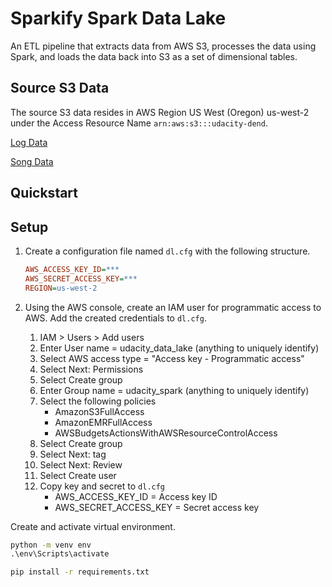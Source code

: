# Sparkify Spark Data Lake

<!-- TODO: rewrite this overview-->
An ETL pipeline that extracts data from AWS S3, processes the data using Spark, and loads the data back into S3 as a set of dimensional tables.

## Source S3 Data

The source S3 data resides in AWS Region US West (Oregon) us-west-2 under the Access Resource Name `arn:aws:s3:::udacity-dend`.

[Log Data](https://s3.console.aws.amazon.com/s3/buckets/udacity-dend/log_data/)

[Song Data](https://s3.console.aws.amazon.com/s3/buckets/udacity-dend/song_data/)

## Quickstart

<!-- TODO: minimum steps to run -->

## Setup

1. Create a configuration file named `dl.cfg` with the following structure.

    ```cfg
    AWS_ACCESS_KEY_ID=***
    AWS_SECRET_ACCESS_KEY=***
    REGION=us-west-2
    ```

2. Using the AWS console, create an IAM user for programmatic access to AWS. Add the created credentials to `dl.cfg`.

    1. IAM > Users > Add users
    2. Enter User name = udacity_data_lake (anything to uniquely identify)
    3. Select AWS access type = "Access key - Programmatic access"
    4. Select Next: Permissions
    5. Select Create group
    6. Enter Group name = udacity_spark (anything to uniquely identify)
    7. Select the following policies
        - AmazonS3FullAccess
        - AmazonEMRFullAccess
        - AWSBudgetsActionsWithAWSResourceControlAccess
    8. Select Create group
    9. Select Next: tag
    10. Select Next: Review
    11. Select Create user
    12. Copy key and secret to `dl.cfg`
        - AWS_ACCESS_KEY_ID = Access key ID
        - AWS_SECRET_ACCESS_KEY = Secret access key

Create and activate virtual environment.

```cmd
python -m venv env
.\env\Scripts\activate
```

```cmd
pip install -r requirements.txt
```
